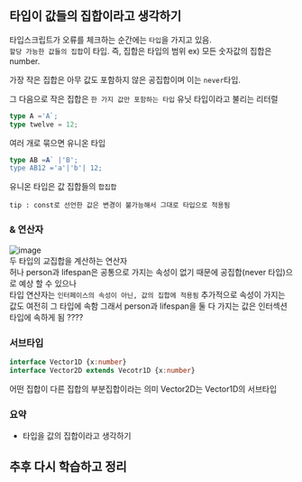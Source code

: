 ## 타입이 값들의 집합이라고 생각하기
타입스크립트가 오류를 체크하는 순간에는 `타입`을 가지고 있음.<br/>
`할당 가능한 값들의 집합`이 타입. 즉, 집합은 타입의 범위
ex) 모든 숫자값의 집합은 number.

가장 작은 집합은 아무 값도 포함하지 않은 공집합이며 이는 `never`타입.

그 다음으로 작은 집합은 `한 가지 값만 포함하는 타입` 유닛 타입이라고 불리는 리터럴
```ts
type A ='A`;
type twelve = 12;
```

여러 개로 묶으면 유니온 타입
```ts
type AB =A` |'B';
type AB12 ='a'|'b'| 12;
```
유니온 타입은 값 집합들의 `합집합`

`tip : const로 선언한 값은 변경이 불가능해서 그대로 타입으로 적용됨`

### & 연산자
![image](https://github.com/user-attachments/assets/9ad6ad91-267f-423b-9100-f6fb592babb5)
<br/>
두 타입의 교집합을 계산하는 연산자<br/>
허나 person과 lifespan은 공통으로 가지는 속성이 없기 때문에 공집합(never 타입)으로 예상 할 수 있으나
<br/>
타입 연산자는 `인터페이스의 속성이 아닌, 값의 집합에 적용됨`
추가적으로 속성이 가지는 값도 여전히 그 타입에 속함 그래서 person과 lifespan을 둘 다 가지는 값은 인터섹션 타입에 속하게 됨
????



### 서브타입
```ts
interface Vector1D {x:number}
interface Vector2D extends Vecotr1D {x:number}
```
어떤 집합이 다른 집합의 부분집합이라는 의미
Vector2D는 Vector1D의 서브타입



### 요약
- 타입을 값의 집합이라고 생각하기


## 추후 다시 학습하고 정리
